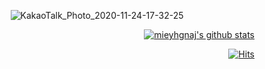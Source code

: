 <div align=center>

![KakaoTalk_Photo_2020-11-24-17-32-25](https://user-images.githubusercontent.com/73205057/118079788-c21c6e00-b3f3-11eb-901c-bbb280988aff.gif)

</div>

<div align=right>

[![mieyhgnaj's github stats](https://github-readme-stats.vercel.app/api?username=mieyhgnaj)](https://github.com/mieyhgnaj/github-readme-stats)

[![Hits](https://hits.seeyoufarm.com/api/count/incr/badge.svg?url=https%3A%2F%2Fgithub.com%2Fmieyhgnaj&count_bg=%238A8E88&title_bg=%23555555&icon=&icon_color=%23E15858&title=mieyhgnaj&edge_flat=false)](https://hits.seeyoufarm.com)

</div>

<!--
**mieyhgnaj/mieyhgnaj** is a ✨ _special_ ✨ repository because its `README.md` (this file) appears on your GitHub profile.

Here are some ideas to get you started:

- 🔭 I’m currently working on ...
- 🌱 I’m currently learning ...
- 👯 I’m looking to collaborate on ...
- 🤔 I’m looking for help with ...
- 💬 Ask me about ...
- 📫 How to reach me: ...
- 😄 Pronouns: ...
- ⚡ Fun fact: ...
-->
